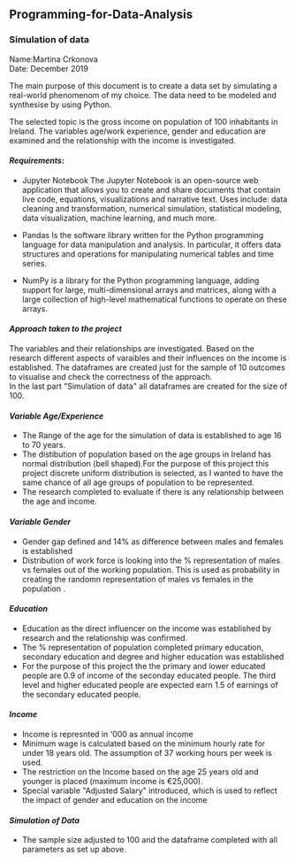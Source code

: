## Programming-for-Data-Analysis

### Simulation of data

Name:Martina Crkonova <br/>
Date: December 2019

The main purpose of this document is to create a data set by simulating a real-world phenomenom of my choice. The data need to be modeled and synthesise by using Python.<br/>

The selected topic is the gross income on population of 100 inhabitants in Ireland. The variables age/work experience, gender and education are examined and the relationship with the income is investigated.<br/>

#### _Requirements:_

* Jupyter Notebook
The Jupyter Notebook is an open-source web application that allows you to create and share documents that contain live code, equations, visualizations and narrative text. Uses include: data cleaning and transformation, numerical simulation, statistical modeling, data visualization, machine learning, and much more.<br/>

* Pandas
Is the software library  written for the Python programming language for data manipulation and analysis. In particular, it offers data structures and operations for manipulating numerical tables and time series.<br/>

* NumPy
is a library for the Python programming language, adding support for large, multi-dimensional arrays and matrices, along with a large collection of high-level mathematical functions to operate on these arrays.<br/>

#### _Approach taken to the project_

The variables and their relationships are investigated. Based on the research different aspects of varaibles and their influences on the income is established. The dataframes are created just for the sample of 10 outcomes to visualise and check the correctness of the approach.<br/>
In the last part "Simulation of data" all dataframes are created for the size of 100.<br/>


#### _Variable Age/Experience_

* The Range of the age for the simulation of data is established to age 16 to 70 years.
* The distibution of population based on the  age groups in Ireland has normal distribution (bell shaped).For the purpose of this project this project discrete uniform distribution is selected, as I wanted to have the same chance of all age groups of population to be represented.<br/>
* The research completed to evaluate if there is any relationship between the age and income. <br/>

#### _Variable Gender_

* Gender gap defined and 14% as difference between males and females is established
* Distribution of work force is looking into the % representation of males vs females out of the working population. This is used as probability in creating the randomn representation of males vs females in the population .<br/>

#### _Education_

* Education as the direct influencer on the income was established by research and the relationship was confirmed.
* The % representation of population completed primary education, secondary education and degree and higher education was established
* For the purpose of this project the the primary and lower educated people are 0.9 of income of the seconday educated people. The third level and higher educated people are expected earn 1.5 of earnings of the secondary educated people.<br/>

#### _Income_

* Income is represnted in '000 as annual income
* Minimum wage is calculated based on the minimum hourly rate for under 18 years old. The assumption of 37 working hours per week is used. 
* The restriction on the Income based on the age 25 years old and younger is placed (maximum income is €25,000).
* Special variable "Adjusted Salary" introduced, which is used to reflect the impact of gender and education on the income  

#### _Simulation of Data_

* The sample size adjusted to 100 and the dataframe completed with all parameters as set up above.
